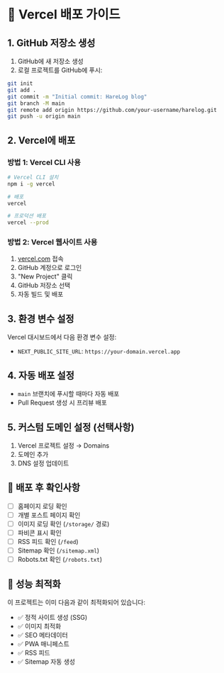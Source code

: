 # 🚀 Vercel 배포 가이드

## 1. GitHub 저장소 생성

1. GitHub에 새 저장소 생성
2. 로컬 프로젝트를 GitHub에 푸시:

```bash
git init
git add .
git commit -m "Initial commit: HareLog blog"
git branch -M main
git remote add origin https://github.com/your-username/harelog.git
git push -u origin main
```

## 2. Vercel에 배포

### 방법 1: Vercel CLI 사용

```bash
# Vercel CLI 설치
npm i -g vercel

# 배포
vercel

# 프로덕션 배포
vercel --prod
```

### 방법 2: Vercel 웹사이트 사용

1. [vercel.com](https://vercel.com) 접속
2. GitHub 계정으로 로그인
3. "New Project" 클릭
4. GitHub 저장소 선택
5. 자동 빌드 및 배포

## 3. 환경 변수 설정

Vercel 대시보드에서 다음 환경 변수 설정:

-   `NEXT_PUBLIC_SITE_URL`: `https://your-domain.vercel.app`

## 4. 자동 배포 설정

-   `main` 브랜치에 푸시할 때마다 자동 배포
-   Pull Request 생성 시 프리뷰 배포

## 5. 커스텀 도메인 설정 (선택사항)

1. Vercel 프로젝트 설정 → Domains
2. 도메인 추가
3. DNS 설정 업데이트

## 📝 배포 후 확인사항

-   [ ] 홈페이지 로딩 확인
-   [ ] 개별 포스트 페이지 확인
-   [ ] 이미지 로딩 확인 (`/storage/` 경로)
-   [ ] 파비콘 표시 확인
-   [ ] RSS 피드 확인 (`/feed`)
-   [ ] Sitemap 확인 (`/sitemap.xml`)
-   [ ] Robots.txt 확인 (`/robots.txt`)

## 🎯 성능 최적화

이 프로젝트는 이미 다음과 같이 최적화되어 있습니다:

-   ✅ 정적 사이트 생성 (SSG)
-   ✅ 이미지 최적화
-   ✅ SEO 메타데이터
-   ✅ PWA 매니페스트
-   ✅ RSS 피드
-   ✅ Sitemap 자동 생성
